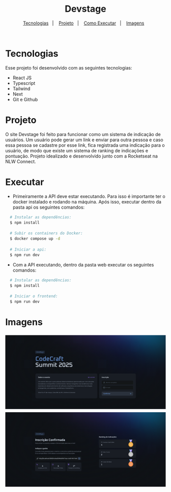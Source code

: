 <h1 align="center">Devstage</h1>

<p align="center">
  <a href="#tecnologias">Tecnologias</a>&nbsp;&nbsp;&nbsp;|&nbsp;&nbsp;&nbsp;
  <a href="#projeto">Projeto</a>&nbsp;&nbsp;&nbsp;|&nbsp;&nbsp;&nbsp;
  <a href="#executar">Como Executar</a>&nbsp;&nbsp;&nbsp;|&nbsp;&nbsp;&nbsp;
  <a href="#imagens">Imagens</a>&nbsp;&nbsp;&nbsp;
</p>

<br>

# Tecnologias

Esse projeto foi desenvolvido com as seguintes tecnologias:

- React JS
- Typescript
- Tailwind
- Next
- Git e Github

# Projeto

O site Devstage foi feito para funcionar como um sistema de indicação de usuários. Um usuário pode gerar um link e enviar para outra pessoa e caso essa pessoa se cadastre por esse link, fica registrada uma indicação para o usuário, de modo que existe um sistema de ranking de indicações e pontuação. Projeto idealizado e desenvolvido junto com a Rocketseat na NLW Connect.

# Executar

- Primeiramente a API deve estar executando. Para isso é importante ter o docker instalado e rodando na máquina. Após isso, executar dentro da pasta api os seguintes comandos:

```bash
  # Instalar as dependências:
  $ npm install

  # Subir os containers do Docker:
  $ docker compose up -d

  # Iniciar a api:
  $ npm run dev
```

- Com a API executando, dentro da pasta web executar os seguintes comandos:

```bash
  # Instalar as dependências:
  $ npm install

  # Iniciar o frontend:
  $ npm run dev
```

# Imagens

<div style="display: flex; flex-direction: column; align-items: center;">  
  <img alt="Tela de lançamentos concentrados" src=".github/MainPage.png" style="margin: 5px;">
  <img alt="Tela de gráficos" src=".github/InvitePage.png" style="margin: 5px;">  
</div>

